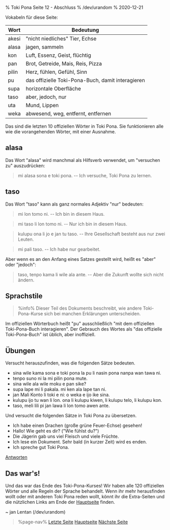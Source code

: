 % Toki Pona Seite 12 - Abschluss
% /dev/urandom
% 2020-12-21

Vokabeln für diese Seite:

| Wort  | Bedeutung                          |
|-------|------------------------------------|
| akesi | "nicht niedliches" Tier, Echse     |
| alasa | jagen, sammeln                     |
| kon   | Luft, Essenz, Geist, flüchtig      |
| pan   | Brot, Getreide, Mais, Reis, Pizza  |
| pilin | Herz, fühlen, Gefühl, Sinn         |
| pu    | das offizielle Toki-Pona-Buch, damit interagieren |
| supa  | horizontale Oberfläche             |
| taso  | aber, jedoch, nur                  |
| uta   | Mund, Lippen                       |
| weka  | abwesend, weg, entfernt, entfernen |

Das sind die letzten 10 offiziellen Wörter in Toki Pona. Sie funktionieren alle 
wie die vorangehenden Wörter, mit einer Ausnahme.

## alasa

Das Wort "alasa" wird manchmal als Hilfsverb verwendet, um "versuchen zu"
auszudrücken:

> mi alasa sona e toki pona. -- Ich versuche, Toki Pona zu lernen.

## taso

Das Wort "taso" kann als ganz normales Adjektiv "nur" bedeuten:

> mi lon tomo ni. -- Ich bin in diesem Haus.

> mi taso li lon tomo ni. -- Nur ich bin in diesem Haus.

> kulupu ona li jo e jan tu taso. -- Ihre Gesellschaft besteht aus nur zwei Leuten.

> mi pali taso. -- Ich habe nur gearbeitet.

Aber wenn es an den Anfang eines Satzes gestellt wird, heißt es "aber" oder "jedoch": 

> taso, tenpo kama li wile ala ante. -- Aber die Zukunft wollte sich nicht ändern.

## Sprachstile

> %info%
> Dieser Teil des Dokuments beschreibt, wie andere Toki-Pona-Kurse sich bei 
> manchen Erklärungen unterscheiden.

Im offiziellen Wörterbuch heißt "pu" ausschließlich "mit dem offiziellen 
Toki-Pona-Buch interagieren". Der Gebrauch des Wortes als "das 
offizielle Toki-Pona-Buch" ist üblich, aber inoffiziell.

## Übungen

Versucht herauszufinden, was die folgenden Sätze bedeuten.

* sina wile kama sona e toki pona la pu li nasin pona nanpa wan tawa ni.
* tenpo suno ni la mi pilin pona mute.
* sina wile ala wile moku e pan sike?
* supa lape mi li pakala. mi ken ala lape tan ni.
* jan Mali Konto li toki e ni: o weka e ijo ike sina.
* kulupu ijo tu wan li lon. ona li kulupu kiwen, li kulupu telo, li kulupu kon.
* taso, meli lili pi jan lawa li lon tomo awen ante.

Und versucht die folgenden Sätze in Toki Pona zu übersetzen.

* Ich habe einen Drachen (große grüne Feuer-Echse) gesehen!
* Hallo! Wie geht es dir? ("Wie fühlst du?")
* Die Jägerin gab uns viel Fleisch und viele Früchte.
* Ich lese ein Dokument. Sehr bald (in kurzer Zeit) wird es enden.
* Ich spreche gut Toki Pona.

[Antworten](de/answers#p12)

## Das war's!

Und das war das Ende des Toki-Pona-Kurses! Wir haben alle 120 offiziellen Wörter 
und alle Regeln der Sprache behandelt. Wenn ihr mehr herausfinden wollt oder 
mit anderen Toki Pona reden wollt, könnt ihr die Extra-Seiten und die nützlichen 
Links am Ende der [Hauptseite](de) finden.

~ jan Lentan (/dev/urandom)

> %page-nav%
> [Letzte Seite](de/11)
> [Hauptseite](de)
> [Nächste Seite](de/13)
